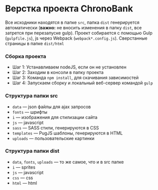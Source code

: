 # Верстка проекта ChronoBank #

Все исходники находятся в папке `src`, папка `dist` генерируется автоматически (**важно:** не вносить изменения в папку `dist`, все затрется при перезапуске gulp). Проект собирается с помощью Gulp (`gulpfile.js`), js через Webpack (`webpack*.config.js`).
Сверстанные страницы в папке `dist/html`

### Сборка проекта ###

* Шаг 1: Устанавливаем nodeJS, если он не установлен
* Шаг 2: Заходим в консоли в папку проекта
* Шаг 3: Команда `npm install`, для скачивания зависимостей
* Шаг 4: Запускаем сборку и локальный веб-сервер командой `gulp`

### Структура папки src ###

* `data` — json файлы для ajax запросов
* `fonts` — шрифты
* `i` — изображения для стилизации сайта
* `js` — javascript
* `sass` — SASS стили, генерируются в CSS
* `templates` — PugJS шаблоны, генерируются в HTML
* `uploads` — пользовательские картинки

### Структура папки dist ###

* `data`, `fonts`, `uploads` — то же самое, что и в src папке
* `i` — sprites
* `js` — javascript
* `css` — css
* `html` — html
